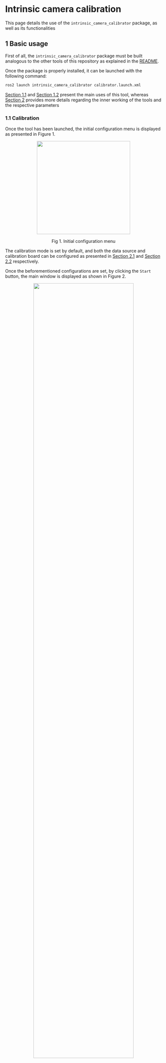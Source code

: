 # Intrinsic camera calibration

This page details the use of the `intrinsic_camera_calibrator` package, as well as its functionalities

## 1 Basic usage

First of all, the `intrinsic_camera_calibrator` package must be built analogous to the other tools of this repository as explained in the [README](https://github.com/tier4/CalibrationTools).

Once the package is properly installed, it can be launched with the following command:

```sh
ros2 launch intrinsic_camera_calibrator calibrator.launch.xml
```

[Section 1.1](#11-calibration) and [Section 1.2](#12-evaluation) present the main uses of this tool, whereas [Section 2](#2-algorithms-and-functionalities) provides more details regarding the inner working of the tools and the respective parameters

### 1.1 Calibration

Once the tool has been launched, the initial configuration menu is displayed as presented in Figure 1.

<p align="center">
   <img src="images/camera-intrinsics/initial_menu_calibration.png" height="300" class="center">
   <p align="center">Fig 1. Initial configuration menu</figcaption>
</p>

The calibration mode is set by default, and both the data source and calibration board can be configured as presented in [Section 2.1](#21-data-acquisition) and [Section 2.2](#22-board-compatibility) respectively.

Once the beforementioned configurations are set, by clicking the `Start` button, the main window is displayed as shown in Figure 2.

<p align="center">
   <img src="images/camera-intrinsics/main_window.jpg" width="80%" class="center">
   <p align="center">Fig 2. Main window</figcaption>
</p>

In order to perform intrinsic camera calibration, we require board detections covering the field-of-view as much as possible, so the user must move the calibration board around said area, while checking that the board is detected ([Section 2.3](#23-board-detection)) and that the data is added to the corresponding database ([Section 2.4](#24-data-collection-and-visualization)).

Once enough data has been collected, the user can execute the intrinsic optimization by clicking the `Calibrate button`. The calibration can take up to several minutes depending on the number of detections utilized. To check the status of the calibration, the user can observe the `Calibration status` text in the GUI.

The calibration is over when the `Calibration status` goes back to `Idle`, at which point several calibration statistic visualizations can be generated depending on the calibration configuration ([Section 2.5](#25-calibration-and-visualization)).
A brief overview of the calibration results can always be observed in the main window as seen in Figure 3

<p align="center">
   <img src="images/camera-intrinsics/calibration_result.png" width="200" class="center">
   <p align="center">Fig 3. Calibration results</figcaption>
</p>

After the calibration has finished, is possible to save the results by clicking the `Save` button and selecting and appropriate folder. The saved files correspond to the calibration itself (in the format used by ROS, as explained in [Section 2.5.1](#251-camera-intrinsics-model-and-output-format)) and the calibration images, in case they are needed for further processing.

### 1.2 Evaluation

Similar to calibration, once the tool is launched, the menu from Figure 1 is displayed.
However, in this case, since the objective is to evaluate an existing set of intrinsics, the parameters should be loaded first by clicking the `Load intrinsics` button and selecting the corresponding YAML file.

Once the intrinsics are loaded, the selection of the `evaluation` mode becomes available as shown in Figure 4.

<p align="center">
   <img src="images/camera-intrinsics/initial_menu_evaluation.png" width="200" class="center">
   <p align="center">Fig 4. Initial configuration menu after loading a set of intrinsics</figcaption>
</p>

After selecting the `evaluation` and pressing `Start`, the process is analogous to the `Calibration` process, except that instead of using the `Calibrate` button, the `Evaluate` button is used, upon which the evaluation results are displayed in the same way as presented in Figure 5.

<p align="center">
   <img src="images/camera-intrinsics/initial_menu_evaluation.png" width="200" class="center">
   <p align="center">Fig 5. Initial configuration menu after loading a set of intrinsics</figcaption>
</p>

## 2 Algorithms and functionalities

### 2.1 Data acquisition

In order to perform intrinsic calibration, images from the target camera are needed, and to load them, the `intrinsic_calibration_calibrator` tool implemented 3 methods:

- ROS2 topics
- ROS2 bags
- Image files

The desired data source can be chosen from the `Source options` in the initial configuration menu from Figure 1.
In the case of ROS2 topics or ROS2 bags, the window from Figure 6 is displayed, where the user can select the desired topic corresponding to the camera to be calibrated.

<p align="center">
   <img src="images/camera-intrinsics/topic_configuration_1.png" width="200" class="center">
   <p align="center">Fig 6. ROS2 topic selection</figcaption>
</p>

Additionally, in the case that the default QoS profiles don't match, the user can also set them to suit their needs as can be observed in Figure 7.

<p align="center">
   <img src="images/camera-intrinsics/topic_configuration_2.png" width="200" class="center">
   <p align="center">Fig 7. ROS2 topic QoS configuration</figcaption>
</p>

### 2.2 Board compatibility

In order to calibrate camera intrinsics, objects with known geometry need to be seen from different views.
The most established method to accomplish this is to print boards with easy-to-detect patterns and move them around the camera. The `intrinsic_camera_calibrator` provides support for three kinds of boards:

- Chess boards ([6x8 example](resource/checkerboard_8x6.pdf))
- Circle dot boards ([6x8 example](resource/circle_8x6.pdf))
- Apriltag grid board ([3x4 example](resource/apriltag_grid_3x4.pdf))

The choice of board can be set in the initial configuration menu from Figure 1, and the board parameters (size, cells, etc.) can be modified by clicking on the `Board parameters` button.

\*In the case of the apriltag boards, a script from [kalibr](https://github.com/ethz-asl/kalibr) was modified to generate the pattern. The difference lies in the black squared between tags, which are not compatible with [Apriltag3](https://github.com/AprilRobotics/apriltag)

### 2.3 Board detection

Each of the boards presented in [Section 2.2](#22-board-compatibility) requires an object detector. In our case, we use the standard [OpenCV](https://github.com/opencv/opencv) algorithms for the chess board and circle dot patterns, and a [Apriltag3 wrapper](https://github.com/duckietown/lib-dt-apriltags) for the Apriltag grid boards.

Each detector has several parameters which control its speed, detection rate, and precision. In case the user requires to change the default parameters, it can be done directly from the UI without the need to restart the tool by clicking `Detector parameters` placed in the main window. Once the user does so, the window from Figure 8 is displayed, where the user can freely modify the parameters.

<p align="center">
   <img src="images/camera-intrinsics/detection_parameters.png" width="200" class="center">
   <p align="center">Fig 8. Detection parameters</figcaption>
</p>

If the detector is property configured, once a board is detected, the pattern's corners or centers are displayed as shown in Figure 9.

<p align="center">
   <img src="images/camera-intrinsics/detection.jpg" width="40%" class="center">
   <p align="center">Fig 9. Board detection</figcaption>
</p>

Additionally, if the user scrolls in the image, sub-pixel level visualization is also available (see Figure 10).

<p align="center">
   <img src="images/camera-intrinsics/sub_pixel_visualization.png" width="40%" class="center">
   <p align="center">Fig 10. Zoomed-in visualization</figcaption>
</p>

Finally, the detections' statistics are also displayed in the main window as shown in Figure 11.

<p align="center">
   <img src="images/camera-intrinsics/detection_results.png" width="200" class="center">
   <p align="center">Fig 11. Detection results</figcaption>
</p>

### 2.4 Data collection and visualization

Board detections can be used directly to form a database to optimize the camera intrinsics. However, bad detections, computational constraints, and redundant data need to be considered in order to produce the best calibration possible. In Sections 2.4.1 and 2.4.2 sections we detail how we implement these aspects, and the parameters that control these processes can be modified by clicking the `Data collection parameters` present in the main window as shown in Figure 12.

<p align="center">
   <img src="images/camera-intrinsics/data_collection_parameters.png" width="200" class="center">
   <p align="center">Fig 12. Data collection parameters</figcaption>
</p>

#### 2.4.1 Bad detection rejection

As shown in Figure 11, we compute several aspects related to the detection. In what follows we list the statistics that we use to accept or reject a detection without considering the rest of the database.

- Far away boards may produce imprecise detections, so we set a limit to the max limit we accept board detections
- Boards facing away from the image plane usually result in higher detection errors, so we also set a limit to the angle of the board with respect to the z-axis seen from the camera.
- In some rare cases, the detectors mistake the order of the corners/centers. In order to filter out these cases, we compute the linear error, defined as the average line-point error from edges in the pattern and intermediate points (See figure 9), and set a threshold to it.
- A good detection should be able to be fitted correctly with a camera intrinsic calibrator. For this reason, we also calibrate the camera intrinsics with each detection, to evaluate how good the detection is by observing the reprojection error produced by this calibration.

#### 2.4.2 Redundant detection rejection

In addition to filtering detections based only on their statistics, it is also necessary to consider the statistics of the database as a whole in order to avoid redundant data, which may induce unbalanced distributions.

In other to add a detection to the database, we impose an innovation threshold with respect to the elements on the database in at least one of the following aspects:

- board center (in pixels)
- board size (in pixels)
- board distance from the camera
- board orientation angle from the camera's z-plane

#### 2.4.2 Data collection visualization

In order to understand the data collection process, and guide the user to place the calibration board in positions where samples are needed, we implement a heatmap visualization that shows the number of board points spatially. which can be enabled by clicking the `Draw training occupancy` and selecting an appropriate `Drawings alpha` value.

Figure 12 shows an example where few samples have been collected and Figure 13 shows an example where more samples have been collected. In order to improve the database, the user should move the board to areas in which the heatmap is displayed in blue.

| ![data_collection_heatmap_1.png](images/camera-intrinsics/data_collection_heatmap_1.jpg) | ![data_collection_heatmap_2](images/camera-intrinsics/data_collection_heatmap_2.jpg) |
| :--------------------------------------------------------------------------------------: | :----------------------------------------------------------------------------------: |
|                      Fig 12. Data collection heatmap (few samples)                       |                           Fig 13. Data collection heatmap                            |

The status of the data collection can also be observed in the main window, where the number of samples collected and the occupancy rate of the previously mentioned heatmaps is displayed (See Figure 14).

<p align="center">
   <img src="images/camera-intrinsics/data_collection_results.png" width="200" class="center">
   <p align="center">Fig 14. Detection results</figcaption>
</p>

Finally, we also provide a visualization for the database statistics, which can be enabled by clicking the `View data collection statistics` (an example can be observed in Figure 15).

<p align="center">
   <img src="images/camera-intrinsics/data_collection_statistics.png" width="80%" class="center">
   <p align="center">Fig 15. Detection results</figcaption>
</p>

### 2.5 Calibration and visualization

Once enough data is collected, the user can execute the calibration routine by pressing the `Calibrate` button. Additionally, the parameters of the calibration process can also be modified directly from the GUI by pressing the `Calibration parameters` button (See Figure 16).

<p align="center">
   <img src="images/camera-intrinsics/calibration_parameters.png" width="200" class="center">
   <p align="center">Fig 16. Calibration parameters</figcaption>
</p>

The calibration routine consists of the following steps (most of these steps are optional and can be configured as explained previously):

- Filter detection outliers using RANSAC
- Subsample the inliers either via greedy entropy maximization or uniformingly in the case that the number of inliers is higher than the max calibration samples.
- Calibrate using the subsamples inliers
- Filter out samples that have high reprojection error
- Calibrate the model again using only the inliers from the last filter

Once the calibration process ends, visualizations of the results are launched automatically (unless disabled by the user).
Figure 17 presents the statistics of the training set along the different steps in the calibration, allowing the user to identify any data issues along the pipeline. Then, Figure 18 displayed error statistics conditioned on the spatial position of the detections and their orientation angle, permitting the user to pinpoint errors in the resulting model and to identify potential outliers. Afterward, Figure 19 presents the reprojection errors for the different sets (training, calibration inliers, and evaluation). Finally, Figure 20 presents the final, summarized statistics of the calibration, which are displayed in the main window.

<p align="center">
   <img src="images/camera-intrinsics/calibration_data_sampling.png" width="80%" class="center">
   <p align="center">Fig 17. Data statistics during calibration</figcaption>
</p>

<p align="center">
   <img src="images/camera-intrinsics/calibration_error.png" width="80%" class="center">
   <p align="center">Fig 18. Reprojection error by spatial location and board orientation</figcaption>
</p>

<p align="center">
   <img src="images/camera-intrinsics/calibration_inliers.png" width="80%" class="center">
   <p align="center">Fig 19. Reprojection error among among different sets</figcaption>
</p>

<p align="center">
   <img src="images/camera-intrinsics/calibration_result.png" width="200">
   <p align="center">Fig 20. Detection results</p>
</p>

#### 2.5.1 Camera intrinsics model and output format

The model used to represent the camera intrinsics correspond to the one used in [OpenCV](https://docs.opencv.org/4.x/dc/dbb/tutorial_py_calibration.html), which is adopted by ROS in its `image_pipeline` to perform [rectification](http://wiki.ros.org/image_pipeline/CameraInfo). The output format used by tool corresponds to the same one used in [ROS](http://wiki.ros.org/camera_calibration_parsers), so it can be used directly by most ROS camera drivers.
